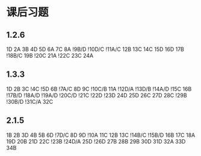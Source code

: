 # 课后习题

## 1.2.6

1D 2A 3B 4D 5D 6A 7C 8A !9B/D !10D/C !11A/C 12B 13C 14C 15D 16D 17B !18B/C 19B !20C 21A !22C 23C 24A

## 1.3.3

1D 2B 3C !4C !5D 6B !7A/C 8D 9C !10C/B 11A !12D/A !13D/B !14A/D !15C 16B !17B/D !18A/D !19A/D !20C/D !21C !22D !23D 24D 25D 26C 27D 28C !29B !30B/D !31C/A 32C

## 2.1.5

1B 2B 3D 4B 5B 6D !7D/C 8D 9D !10A 11C 12B 13C !14B/C !15B/D 16B 17C 18A 19D 20B 21D 22C !23B !24D/A 25D !26D 27B 28B 29B 30D 31D 32A 33D 34B

